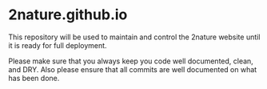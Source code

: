 # 2nature.github.io

This repository will be used to maintain and control the 2nature website until it is ready for full deployment.

Please make sure that you always keep you code well documented, clean, and DRY.
Also please ensure that all commits are well documented on what has been done.
